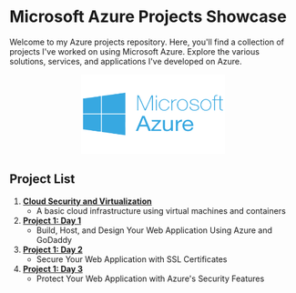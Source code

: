 # Microsoft Azure Projects Showcase

Welcome to my Azure projects repository. Here, you'll find a collection of projects I've worked on using Microsoft Azure. Explore the various solutions, services, and applications I've developed on Azure.
<p align="center">
  <img src="azure-logo.png" alt="Centered Image" width="50%">
</p>


## Project List
1. [**Cloud Security and Virtualization**](https://github.com/jimmyhcao/CloudSecurity)
    - A basic cloud infrastructure using virtual machines and containers
2. [**Project 1: Day 1**](https://github.com/jimmyhcao/Microsoft-Azure-Projects/blob/main/Day1.md)
    - Build, Host, and Design Your Web Application Using Azure and GoDaddy
3. [**Project 1: Day 2**](https://github.com/jimmyhcao/Microsoft-Azure-Projects/blob/main/Day2.md)
    - Secure Your Web Application with SSL Certificates
4. [**Project 1: Day 3**](https://github.com/jimmyhcao/Microsoft-Azure-Projects/blob/main/Day3.md)
    - Protect Your Web Application with Azure's Security Features
